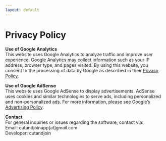 ```yaml
---
layout: default
---
```


# Privacy Policy

**Use of Google Analytics**  
This website uses Google Analytics to analyze traffic and improve user experience. Google Analytics may collect information such as your IP address, browser type, and pages visited. By using this website, you consent to the processing of data by Google as described in their [Privacy Policy](https://policies.google.com/privacy).
  
**Use of Google AdSense**  
This website uses Google AdSense to display advertisements. AdSense uses cookies and similar technologies to serve ads, including personalized and non-personalized ads. For more information, please see Google’s [Advertising Policy](https://policies.google.com/technologies/ads).
  
**Contact**  
For general inquiries or issues regarding the software, contact via:  
Email: cutandjoinapp[at]gmail.com  
Developer: cutandjoin  
  
